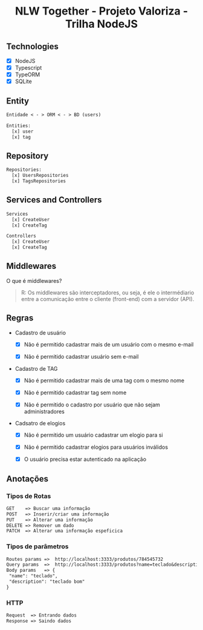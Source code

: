 <h1 align="center">
  NLW Together - Projeto Valoriza - Trilha NodeJS
</h1>

## Technologies

- [x] NodeJS
- [x] Typescript
- [x] TypeORM
- [x] SQLite

## Entity

```txt
Entidade < - > ORM < - > BD (users)

Entities:
  [x] user
  [x] tag
```

## Repository

```txt
Repositories:
  [x] UsersRepositories
  [x] TagsRepositories
```

## Services and Controllers

```txt
Services
  [x] CreateUser
  [x] CreateTag

Controllers
  [x] CreateUser
  [x] CreateTag
```

## Middlewares

O que é middlewares?

> R: Os middlewares são interceptadores, ou seja, é ele o intermédiario
> entre a comunicação entre o cliente (front-end) com a servidor (API).

## Regras

- Cadastro de usuário

  - [x] Não é permitido cadastrar mais de um usuário com o mesmo e-mail

  - [x] Não é permitido cadastrar usuário sem e-mail

- Cadastro de TAG

  - [x] Não é permitido cadastrar mais de uma tag com o mesmo nome

  - [x] Não é permitido cadastrar tag sem nome

  - [x] Não é permitido o cadastro por usuário que não sejam administradores

- Cadsatro de elogios

  - [x] Não é permitido um usuário cadastrar um elogio para si

  - [x] Não é permitido cadastrar elogios para usuários inválidos

  - [x] O usuário precisa estar autenticado na aplicação

## Anotações

### Tipos de Rotas

```txt
GET    => Buscar uma informação
POST   => Inserir/criar uma informação
PUT    => Alterar uma informação
DELETE => Remover um dado
PATCH  => Alterar uma informação espeficica
```

### Tipos de parâmetros

```txt
Routes params =>  http://localhost:3333/produtos/784545732
Query params  =>  http://localhost:3333/produtos?name=teclado&description=tecladobom
Body params   => {
 "name": "teclado",
 "description": "teclado bom"
}
```

### HTTP

```txt
Request  => Entrando dados
Response => Saindo dados
```
